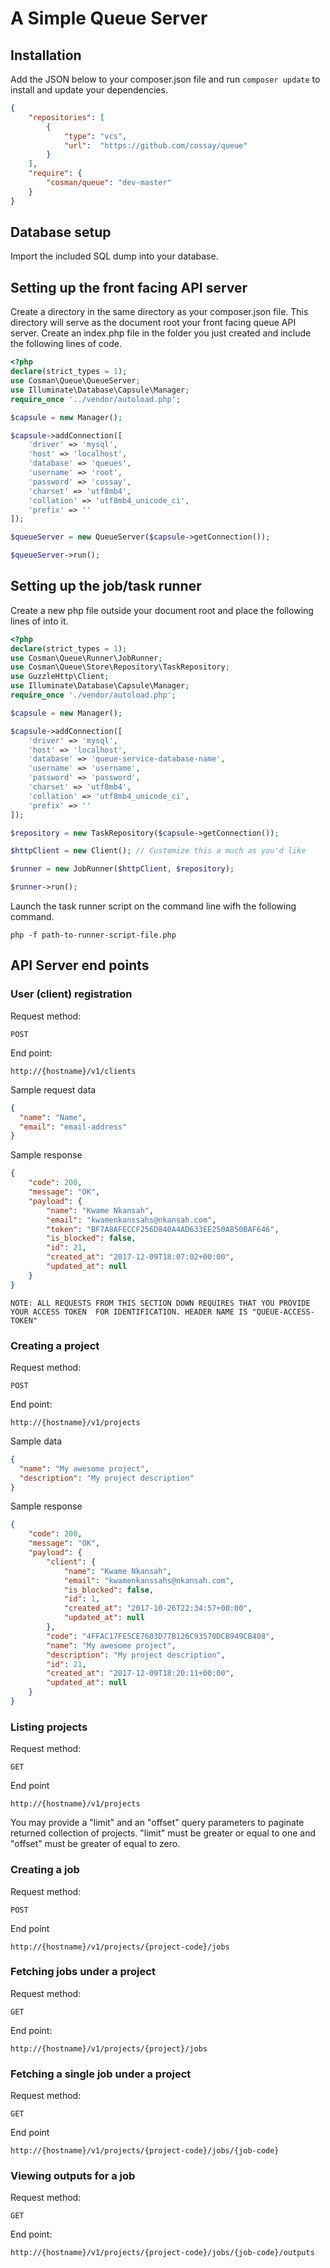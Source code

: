 # A Simple Queue Server

## Installation
Add the JSON below to your composer.json file and run ```composer update``` to install and update your dependencies.
```json
{
    "repositories": [
        {
            "type": "vcs",
            "url":  "https://github.com/cossay/queue"
        }
    ],
    "require": {
        "cosman/queue": "dev-master"
    }
}

```
## Database setup
Import the included SQL dump into your database.

## Setting up the front facing API server
Create a directory in the same directory as your composer.json file. This directory will serve as the document root your front facing queue API server.
Create an index.php file in the folder you just created and include the following lines of code.

```php
<?php
declare(strict_types = 1);
use Cosman\Queue\QueueServer;
use Illuminate\Database\Capsule\Manager;
require_once '../vendor/autoload.php';

$capsule = new Manager();

$capsule->addConnection([
    'driver' => 'mysql',
    'host' => 'localhost',
    'database' => 'queues',
    'username' => 'root',
    'password' => 'cossay',
    'charset' => 'utf8mb4',
    'collation' => 'utf8mb4_unicode_ci',
    'prefix' => ''
]);

$queueServer = new QueueServer($capsule->getConnection());

$queueServer->run();
```

## Setting up the job/task runner

Create a new php file outside your document root and place the following lines of into it.

```php
<?php
declare(strict_types = 1);
use Cosman\Queue\Runner\JobRunner;
use Cosman\Queue\Store\Repository\TaskRepository;
use GuzzleHttp\Client;
use Illuminate\Database\Capsule\Manager;
require_once './vendor/autoload.php';

$capsule = new Manager();

$capsule->addConnection([
    'driver' => 'mysql',
    'host' => 'localhost',
    'database' => 'queue-service-database-name',
    'username' => 'username',
    'password' => 'password',
    'charset' => 'utf8mb4',
    'collation' => 'utf8mb4_unicode_ci',
    'prefix' => ''
]);

$repository = new TaskRepository($capsule->getConnection());

$httpClient = new Client(); // Customize this a much as you'd like

$runner = new JobRunner($httpClient, $repository);

$runner->run();
```
Launch the task runner script on the command line wifh the following command.
```
php -f path-to-runner-script-file.php
```

## API Server end points

### User (client) registration
Request method: 
```
POST
```
End point: 
```
http://{hostname}/v1/clients
```

Sample request data
```json
{
  "name": "Name",
  "email": "email-address"
}
```

Sample response
```json
{
    "code": 200,
    "message": "OK",
    "payload": {
        "name": "Kwame Nkansah",
        "email": "kwamenkanssahs@nkansah.com",
        "token": "BF7A8AFECCF256D840A4AD633EE250A850BAF646",
        "is_blocked": false,
        "id": 21,
        "created_at": "2017-12-09T18:07:02+00:00",
        "updated_at": null
    }
}
```

``NOTE: ALL REQUESTS FROM THIS SECTION DOWN REQUIRES THAT YOU PROVIDE YOUR ACCESS TOKEN  FOR IDENTIFICATION. HEADER NAME IS "QUEUE-ACCESS-TOKEN"``

### Creating a project

Request method:
```
POST
```
End point:
```
http://{hostname}/v1/projects
```
Sample data
```json
{
  "name": "My awesome project",
  "description": "My project description"
}

```

Sample response
```json
{
    "code": 200,
    "message": "OK",
    "payload": {
        "client": {
            "name": "Kwame Nkansah",
            "email": "kwamenkanssahs@nkansah.com",
            "is_blocked": false,
            "id": 1,
            "created_at": "2017-10-26T22:34:57+00:00",
            "updated_at": null
        },
        "code": "4FFAC17FE5CE7603D77B126C93570DCB949CB408",
        "name": "My awesome project",
        "description": "My project description",
        "id": 21,
        "created_at": "2017-12-09T18:20:11+00:00",
        "updated_at": null
    }
}
```

### Listing projects
Request method:
```
GET
```

End point
```
http://{hostname}/v1/projects
```
You may provide a "limit" and an "offset" query parameters to paginate returned collection of projects. "limit" must be greater or equal to one and "offset" must be greater of equal to zero.

### Creating a job
Request method:
```
POST
```

End point
```
http://{hostname}/v1/projects/{project-code}/jobs
```

### Fetching jobs under a project
Request method:
```
GET
```

End point:
```
http://{hostname}/v1/projects/{project}/jobs
```

### Fetching a single job under a project
Request method:

```
GET
```

End point
```
http://{hostname}/v1/projects/{project-code}/jobs/{job-code}
```

### Viewing outputs for a job

Request method:
```
GET
```

End point:

```
http://{hostname}/v1/projects/{project-code}/jobs/{job-code}/outputs
```